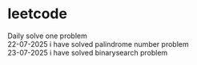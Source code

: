 # leetcode
Daily solve one problem <br/>
22-07-2025 i have solved palindrome number problem<br/>
23-07-2025 i have solved binarysearch problem<br/>

